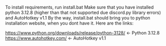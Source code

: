 To install requirements, run install.bat
Make sure that you have installed python 3.12.8 (higher than that not supported due discord.py library errors) and AutoHotkey v1.1
By the way, install.bat should bring you to python installation website, when you dont have it.
Here are the links:

https://www.python.org/downloads/release/python-3128/ <- Python 3.12.8
https://www.autohotkey.com/ <- AutoHotkey v1.1
